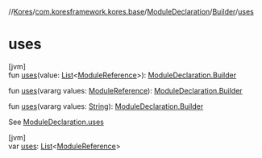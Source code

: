 //[Kores](../../../../index.md)/[com.koresframework.kores.base](../../index.md)/[ModuleDeclaration](../index.md)/[Builder](index.md)/[uses](uses.md)

# uses

[jvm]\
fun [uses](uses.md)(value: [List](https://kotlinlang.org/api/latest/jvm/stdlib/kotlin.collections/-list/index.html)<[ModuleReference](../../-module-reference/index.md)>): [ModuleDeclaration.Builder](index.md)

fun [uses](uses.md)(vararg values: [ModuleReference](../../-module-reference/index.md)): [ModuleDeclaration.Builder](index.md)

fun [uses](uses.md)(vararg values: [String](https://kotlinlang.org/api/latest/jvm/stdlib/kotlin/-string/index.html)): [ModuleDeclaration.Builder](index.md)

See [ModuleDeclaration.uses](../uses.md)

[jvm]\
var [uses](uses.md): [List](https://kotlinlang.org/api/latest/jvm/stdlib/kotlin.collections/-list/index.html)<[ModuleReference](../../-module-reference/index.md)>
